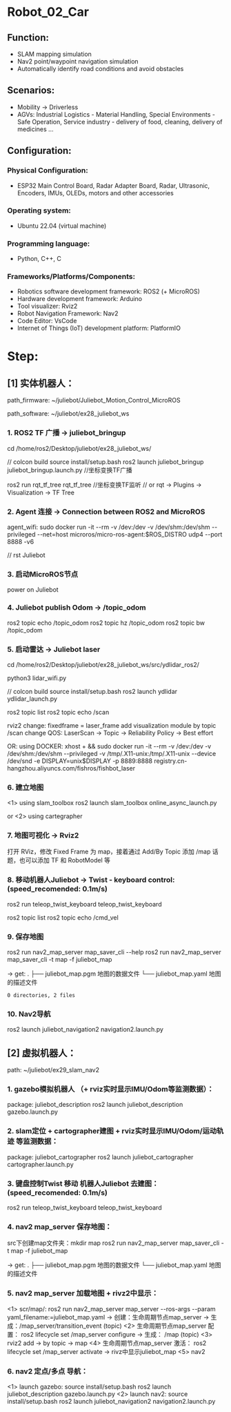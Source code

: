 # Robot_02_Car
## Function: 
- SLAM mapping simulation
- Nav2 point/waypoint navigation simulation
- Automatically identify road conditions and avoid obstacles

## Scenarios:
- Mobility -> Driverless
- AGVs:
  Industrial Logistics - Material Handling,
  Special Environments - Safe Operation,
  Service industry - delivery of food, cleaning, delivery of medicines
  …
  
## Configuration:
### Physical Configuration:
- ESP32 Main Control Board, Radar Adapter Board, Radar, Ultrasonic, Encoders, IMUs, OLEDs, motors and other accessories
### Operating system:
- Ubuntu 22.04 (virtual machine)
### Programming language:
- Python, C++, C
### Frameworks/Platforms/Components:
- Robotics software development framework: ROS2 (+ MicroROS)
- Hardware development framework: Arduino
- Tool visualizer: Rviz2
- Robot Navigation Framework: Nav2
- Code Editor: VsCode
- Internet of Things (IoT) development platform: PlatformIO



# Step:

## [1] 实体机器人：
path_firmware: ~/juliebot/Juliebot_Motion_Control_MicroROS

path_software: ~/juliebot/ex28_juliebot_ws

### 1. ROS2 TF 广播 -> juliebot_bringup
cd /home/ros2/Desktop/juliebot/ex28_juliebot_ws/

// colcon build
source install/setup.bash
ros2 launch juliebot_bringup juliebot_bringup.launch.py 	//坐标变换TF广播

ros2 run rqt_tf_tree rqt_tf_tree 	//坐标变换TF监听
// or 	rqt -> Plugins -> Visualization -> TF Tree

### 2. Agent 连接 -> Connection between ROS2 and MicroROS
agent_wifi: 
	sudo docker run -it --rm -v /dev:/dev -v /dev/shm:/dev/shm --privileged --net=host microros/micro-ros-agent:$ROS_DISTRO udp4 --port 8888 -v6

// rst Juliebot

### 3. 启动MicroROS节点
power on Juliebot

### 4. Juliebot publish Odom -> /topic_odom
ros2 topic echo /topic_odom
ros2 topic hz /topic_odom
ros2 topic bw /topic_odom

### 5. 启动雷达 -> Juliebot laser
cd /home/ros2/Desktop/juliebot/ex28_juliebot_ws/src/ydlidar_ros2/

python3 lidar_wifi.py

// colcon build
source install/setup.bash
ros2 launch ydlidar ydlidar_launch.py

ros2 topic list
ros2 topic echo /scan

rviz2
change: fixedframe = laser_frame
add visualization module by topic /scan
change QOS: 
	LaserScan -> Topic -> Reliability Policy -> Best effort

OR:
	using DOCKER:
	xhost + && sudo docker run  -it --rm  -v /dev:/dev -v /dev/shm:/dev/shm --privileged  -v /tmp/.X11-unix:/tmp/.X11-unix --device /dev/snd -e DISPLAY=unix$DISPLAY -p 8889:8888 registry.cn-hangzhou.aliyuncs.com/fishros/fishbot_laser

### 6. 建立地图
<1> using slam_toolbox
ros2 launch slam_toolbox online_async_launch.py

or
<2> using cartegrapher

### 7. 地图可视化 -> Rviz2
打开 RViz，修改 Fixed Frame 为 map，接着通过 Add/By Topic 添加 /map 话题，也可以添加 TF 和 RobotModel 等

### 8. 移动机器人Juliebot -> Twist - keyboard control: (speed_recomended: 0.1m/s)
ros2 run teleop_twist_keyboard teleop_twist_keyboard

ros2 topic list
ros2 topic echo /cmd_vel

### 9. 保存地图
ros2 run nav2_map_server map_saver_cli --help
ros2 run nav2_map_server map_saver_cli -t map -f juliebot_map

-> get:
	.
	├── juliebot_map.pgm 地图的数据文件
	└── juliebot_map.yaml 地图的描述文件
	 
	0 directories, 2 files

### 10. Nav2导航
ros2 launch juliebot_navigation2 navigation2.launch.py


## [2] 虚拟机器人： 
path: ~/juliebot/ex29_slam_nav2

### 1. gazebo模拟机器人 （+ rviz实时显示IMU/Odom等监测数据）：
package: juliebot_description
ros2 launch juliebot_description gazebo.launch.py

### 2. slam定位 + cartographer建图 + rviz实时显示IMU/Odom/运动轨迹 等监测数据：
package: juliebot_cartographer
ros2 launch juliebot_cartographer cartographer.launch.py

### 3. 键盘控制Twist 移动 机器人Juliebot 去建图：(speed_recomended: 0.1m/s)
ros2 run teleop_twist_keyboard teleop_twist_keyboard

### 4. nav2 map_server 保存地图：
src下创建map文件夹：mkdir map
ros2 run nav2_map_server map_saver_cli -t map -f juliebot_map

-> get:
	.
	├── juliebot_map.pgm 地图的数据文件
	└── juliebot_map.yaml 地图的描述文件

### 5. nav2 map_server 加载地图 + rivz2中显示：
<1> scr/map/:
	ros2 run nav2_map_server map_server --ros-args --param yaml_filename:=juliebot_map.yaml
	-> 创建：生命周期节点map_server
	-> 生成：/map_server/transition_event (topic)
<2> 生命周期节点map_server 配置：
	ros2 lifecycle set /map_server configure	-> 生成： /map (topic)
<3> rviz2
	add -> by topic -> map
<4> 生命周期节点map_server 激活：
	ros2 lifecycle set /map_server activate		-> rivz中显示juliebot_map
<5> nav2

### 6. nav2 定点/多点 导航：
<1> launch gazebo:
	source install/setup.bash
	ros2 launch juliebot_description gazebo.launch.py
<2> launch nav2:
	source install/setup.bash
	ros2 launch juliebot_navigation2 navigation2.launch.py
